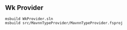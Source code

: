 ## Wk Provider

```
msbuild WkProvider.sln
msbuild src/MavnnTypeProvider/MavnnTypeProvider.fsproj
```